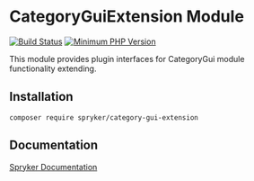# CategoryGuiExtension Module
[![Build Status](https://travis-ci.org/spryker/category-gui-extension.svg)](https://travis-ci.org/spryker/category-gui-extension)
[![Minimum PHP Version](https://img.shields.io/badge/php-%3E%3D%207.3-8892BF.svg)](https://php.net/)

This module provides plugin interfaces for CategoryGui module functionality extending.

## Installation

```
composer require spryker/category-gui-extension
```

## Documentation

[Spryker Documentation](https://documentation.spryker.com/module_guide/overview.htm)
